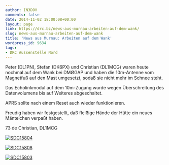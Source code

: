 ```yaml
---
author: IN3DOV
comments: false
date: 2014-11-02 18:00:08+00:00
layout: page
link: https://drc.bz/news-aus-murnau-arbeiten-auf-dem-wank/
slug: news-aus-murnau-arbeiten-auf-dem-wank
title: 'News aus Murnau: Arbeiten auf dem Wank'
wordpress_id: 9634
tags:
- DRC Aussenstelle Nord
---
```


Peter (DL1PN), Stefan (DK6PX) und Christian (DL1MCG) waren heute nochmal auf dem Wank bei DMØGAP und haben die 10m-Antenne vom Magnetfuß auf den Mast umgesetzt, sodaß sie nicht mehr im Schnee steht.


Das Echolinkmodul auf dem 10m-Zugang wurde wegen Überschreitung des Datenvolumens bis auf Weiteres abgeschaltet.

APRS sollte nach einem Reset auch wieder funktionieren.

Freudig haben wir festgestellt, daß fleißige Hände der Hütte ein neues Mäntelchen verpaßt haben.

73 de Christian, DL1MCG

[![SDC15804](https://drc.bz/wp-content/uploads/2014/11/SDC15804.jpg)](https://drc.bz/wp-content/uploads/2014/11/SDC15804.jpg)


[![SDC15808](https://drc.bz/wp-content/uploads/2014/11/SDC15808.jpg)](https://drc.bz/wp-content/uploads/2014/11/SDC15808.jpg)




[![SDC15803](https://drc.bz/wp-content/uploads/2014/11/SDC15803.jpg)](https://drc.bz/wp-content/uploads/2014/11/SDC15803.jpg)



